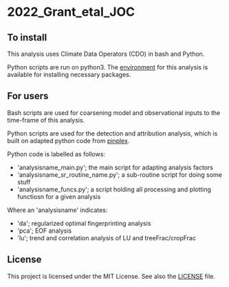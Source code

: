 # 2022_Grant_etal_JOC

## To install

This analysis uses Climate Data Operators (CDO) in bash and Python. 

Python scripts are run on python3. The [environment](https://github.com/VUB-HYDR/2022_Grant_etal_JOC/da.yml) for this analysis is available for installing necessary packages.

## For users

Bash scripts are used for coarsening model and observational inputs to the time-frame of this analysis.

Python scripts are used for the detection and attribution analysis, which is built on adapted python code from [pinplex](https://github.com/pinplex/PyDnA).

Python code is labelled as follows:
- 'analysisname_main.py'; the main script for adapting analysis factors
- 'analysisname_sr_routine_name.py'; a sub-routine script for doing some stuff
- 'analysisname_funcs.py'; a script holding all processing and plotting functiosn for a given analysis

Where an 'analysisname' indicates:
- 'da'; regularized optimal fingerprinting analysis
- 'pca'; EOF analysis
- 'lu'; trend and correlation analysis of LU and treeFrac/cropFrac

## License

This project is licensed under the MIT License. See also the [LICENSE](https://github.com/VUB-HYDR/2022_Grant_etal_JOC/LICENSE.md) file.
